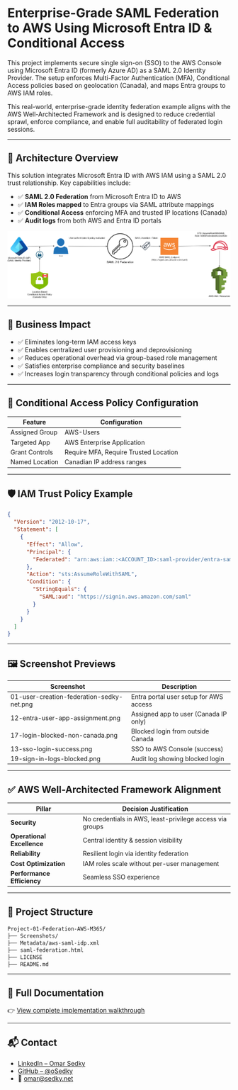 
# Enterprise-Grade SAML Federation to AWS Using Microsoft Entra ID & Conditional Access

This project implements secure single sign-on (SSO) to the AWS Console using Microsoft Entra ID (formerly Azure AD) as a SAML 2.0 Identity Provider. The setup enforces Multi-Factor Authentication (MFA), Conditional Access policies based on geolocation (Canada), and maps Entra groups to AWS IAM roles.

This real-world, enterprise-grade identity federation example aligns with the AWS Well-Architected Framework and is designed to reduce credential sprawl, enforce compliance, and enable full auditability of federated login sessions.

---

## 🧭 Architecture Overview

This solution integrates Microsoft Entra ID with AWS IAM using a SAML 2.0 trust relationship. Key capabilities include:

- ✅ **SAML 2.0 Federation** from Microsoft Entra ID to AWS  
- ✅ **IAM Roles mapped** to Entra groups via SAML attribute mappings  
- ✅ **Conditional Access** enforcing MFA and trusted IP locations (Canada)  
- ✅ **Audit logs** from both AWS and Entra ID portals

![Federation Architecture](Screenshots/Federation-AWS-Azure-Setup.png)

---

## 💼 Business Impact

- ✅ Eliminates long-term IAM access keys  
- ✅ Enables centralized user provisioning and deprovisioning  
- ✅ Reduces operational overhead via group-based role management  
- ✅ Satisfies enterprise compliance and security baselines  
- ✅ Increases login transparency through conditional policies and logs  

---

## 🔐 Conditional Access Policy Configuration

| Feature          | Configuration                 |
|------------------|-------------------------------|
| Assigned Group   | AWS-Users                     |
| Targeted App     | AWS Enterprise Application    |
| Grant Controls   | Require MFA, Require Trusted Location |
| Named Location   | Canadian IP address ranges    |

---

## 🛡 IAM Trust Policy Example

```json
{
  "Version": "2012-10-17",
  "Statement": [
    {
      "Effect": "Allow",
      "Principal": {
        "Federated": "arn:aws:iam::<ACCOUNT_ID>:saml-provider/entra-saml"
      },
      "Action": "sts:AssumeRoleWithSAML",
      "Condition": {
        "StringEquals": {
          "SAML:aud": "https://signin.aws.amazon.com/saml"
        }
      }
    }
  ]
}
```

---

## 🖼 Screenshot Previews

| Screenshot                                     | Description                            |
|-----------------------------------------------|----------------------------------------|
| 01-user-creation-federation-sedky-net.png      | Entra portal user setup for AWS access |
| 12-entra-user-app-assignment.png              | Assigned app to user (Canada IP only)  |
| 17-login-blocked-non-canada.png               | Blocked login from outside Canada      |
| 13-sso-login-success.png                      | SSO to AWS Console (success)           |
| 19-sign-in-logs-blocked.png                   | Audit log showing blocked login        |

---

## ✅ AWS Well-Architected Framework Alignment

| Pillar        | Decision Justification |
|---------------|------------------------|
| **Security**  | No credentials in AWS, least-privilege access via groups |
| **Operational Excellence** | Central identity & session visibility |
| **Reliability** | Resilient login via identity federation |
| **Cost Optimization** | IAM roles scale without per-user management |
| **Performance Efficiency** | Seamless SSO experience |

---

## 📁 Project Structure

```
Project-01-Federation-AWS-M365/
├── Screenshots/
├── Metadata/aws-saml-idp.xml
├── saml-federation.html
├── LICENSE
├── README.md
```

---

## 📘 Full Documentation

👉 [View complete implementation walkthrough](./saml-federation.html)

---

## 📬 Contact

- [LinkedIn – Omar Sedky](https://www.linkedin.com/in/omarsedky)  
- [GitHub – @oSedky](https://github.com/oSedky)  
- 📧 omar@sedky.net
